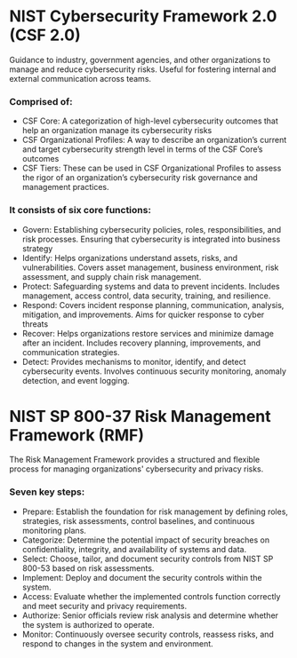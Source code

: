 # NIST Cybersecurity Framework 2.0 (CSF 2.0)
Guidance to industry, government agencies, and other organizations to manage and reduce cybersecurity risks. Useful for fostering internal and external communication across teams.
### Comprised of:
- CSF Core: A categorization of high-level cybersecurity outcomes that help an organization manage its cybersecurity risks
- CSF Organizational Profiles: A way to describe an organization’s current and target cybersecurity strength level in terms of the CSF Core’s outcomes
- CSF Tiers: These can be used in CSF Organizational Profiles to assess the rigor of an organization’s cybersecurity risk governance and management practices.
### It consists of six core functions:
- Govern: Establishing cybersecurity policies, roles, responsibilities, and risk processes. Ensuring that cybersecurity is integrated into business strategy
- Identify: Helps organizations understand assets, risks, and vulnerabilities. Covers asset management, business environment, risk assessment, and supply chain risk management.
- Protect: Safeguarding systems and data to prevent incidents. Includes management, access control, data security, training, and resilience.
- Respond: Covers incident response planning, communication, analysis, mitigation, and improvements. Aims for quicker response to cyber threats
- Recover: Helps organizations restore services and minimize damage after an incident. Includes recovery planning, improvements, and communication strategies.
- Detect: Provides mechanisms to monitor, identify, and detect cybersecurity events. Involves continuous security monitoring, anomaly detection, and event logging.

# NIST SP 800-37 Risk Management Framework (RMF)
The Risk Management Framework provides a structured and flexible process for managing organizations' cybersecurity and privacy risks. 
### Seven key steps:
- Prepare: Establish the foundation for risk management by defining roles, strategies, risk assessments, control baselines, and continuous monitoring plans.
- Categorize: Determine the potential impact of security breaches on confidentiality, integrity, and availability of systems and data.
- Select: Choose, tailor, and document security controls from NIST SP 800-53 based on risk assessments.
- Implement: Deploy and document the security controls within the system.
- Access: Evaluate whether the implemented controls function correctly and meet security and privacy requirements.
- Authorize: Senior officials review risk analysis and determine whether the system is authorized to operate.
- Monitor: Continuously oversee security controls, reassess risks, and respond to changes in the system and environment.

